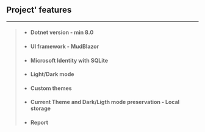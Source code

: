 ## Project' features
---
>   
> - #### Dotnet version - min 8.0
> - #### UI framework - MudBlazor 
> - #### Microsoft Identity with SQLite
> - #### Light/Dark mode
> - #### Custom themes
> - #### Current Theme and Dark/Ligth mode preservation - Local storage
> - #### Report
> 